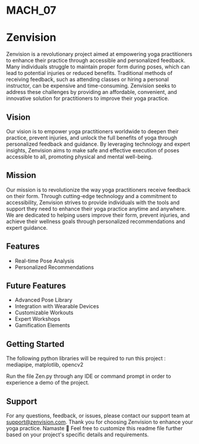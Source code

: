 # MACH_07
# Zenvision

Zenvision is a revolutionary project aimed at empowering yoga practitioners to enhance their practice through accessible and personalized feedback. Many individuals struggle to maintain proper form during poses, which can lead to potential injuries or reduced benefits. Traditional methods of receiving feedback, such as attending classes or hiring a personal instructor, can be expensive and time-consuming. Zenvision seeks to address these challenges by providing an affordable, convenient, and innovative solution for practitioners to improve their yoga practice.

## Vision

Our vision is to empower yoga practitioners worldwide to deepen their practice, prevent injuries, and unlock the full benefits of yoga through personalized feedback and guidance. By leveraging technology and expert insights, Zenvision aims to make safe and effective execution of poses accessible to all, promoting physical and mental well-being.

## Mission

Our mission is to revolutionize the way yoga practitioners receive feedback on their form. Through cutting-edge technology and a commitment to accessibility, Zenvision strives to provide individuals with the tools and support they need to enhance their yoga practice anytime and anywhere. We are dedicated to helping users improve their form, prevent injuries, and achieve their wellness goals through personalized recommendations and expert guidance.

## Features

- Real-time Pose Analysis
- Personalized Recommendations

## Future Features

- Advanced Pose Library
- Integration with Wearable Devices
- Customizable Workouts
- Expert Workshops
- Gamification Elements

## Getting Started

The following python libraries will be required to run this project : 
mediapipe,
matplotlib,
opencv2

Run the file Zen.py through any IDE or command prompt in order to experience a demo of the project.

## Support

For any questions, feedback, or issues, please contact our support team at [support@zenvision.com](mailto:support@zenvision.com).
Thank you for choosing Zenvision to enhance your yoga practice. Namaste 🙏
Feel free to customize this readme file further based on your project's specific details and requirements.
